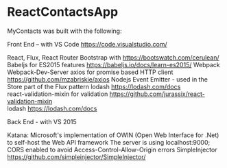 # ReactContactsApp

MyContacts was built with the following:
 

Front End  – with VS Code  https://code.visualstudio.com/


React, Flux, React Router
Bootstrap with https://bootswatch.com/cerulean/
Babeljs for ES2015 features https://babeljs.io/docs/learn-es2015/
Webpack
Webpack-Dev-Server
axios for promise based HTTP client https://github.com/mzabriskie/axios 
Nodejs Event Emitter - used in the Store part of the Flux pattern
lodash https://lodash.com/docs   
react-validation-mixin for validation https://github.com/jurassix/react-validation-mixin   
lodash https://lodash.com/docs   


Back End - with VS 2015


Katana: Microsoft's implementation of OWIN (Open Web Interface for .Net) to self-host the Web API framework
The server is using localhost:9000; CORS enabled to avoid Access-Control-Allow-Origin errors
SimpleInjector https://github.com/simpleinjector/SimpleInjector/  
